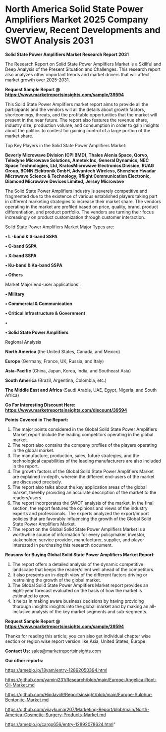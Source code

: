 # North America Solid State Power Amplifiers Market 2025 Company Overview, Recent Developments and SWOT Analysis 2031

<strong>Solid State Power Amplifiers Market Research Report 2031</strong>

The Research Report on Solid State Power Amplifiers Market is a Skillful and Deep Analysis of the Present Situation and Challenges. This research report also analyzes other important trends and market drivers that will affect market growth over 2025-2031.

<strong>Request Sample Report @ <a href=https://www.marketreportsinsights.com/sample/39594>https://www.marketreportsinsights.com/sample/39594</a></strong>

This Solid State Power Amplifiers market report aims to provide all the participants and the vendors will all the details about growth factors, shortcomings, threats, and the profitable opportunities that the market will present in the near future. The report also features the revenue share, industry size, production volume, and consumption in order to gain insights about the politics to contest for gaining control of a large portion of the market share.

Top Key Players in the Solid State Power Amplifiers Market:

<strong>Beverly Microwave Division (CPI BMD), Thales Alenia Space, Qorvo, Teledyne Microwave Solutions, Ametek Inc, General Dynamics, NEC Space Technologies, Ltd, KratosMicrowave Electronics Division, RUAG Group, BONN Elektronik GmbH, Advantech Wireless, Shenzhen Hwadar Microwave Science & Technology, Rflight Communication Electronic, Diamond Microwave Devices Limited, Jersey Microwave</strong>

The Solid State Power Amplifiers Industry is severely competitive and fragmented due to the existence of various established players taking part in different marketing strategies to increase their market share. The vendors operating in the market are profiled based on price, quality, brand, product differentiation, and product portfolio. The vendors are turning their focus increasingly on product customization through customer interaction.

Solid State Power Amplifiers Market Major Types are:

<strong>•  L -band & S-band SSPA

•  C-band SSPA

•  X-band SSPA

•  Ku-band & Ka-band SSPA

•  Others</strong>

Market Major end-user applications :

<strong>•  Military

•  Commercial & Communication

•  Critical Infrastructure & Government

•  

•  Solid State Power Amplifiers</strong>

Regional Analysis

</u><strong><b>North America</b></strong> (the United States, Canada, and Mexico)

<strong><b>Europe </b></strong>(Germany, France, UK, Russia, and Italy)

<strong><b>Asia-Pacific</b></strong> (China, Japan, Korea, India, and Southeast Asia)

<strong><b>South America</b></strong> (Brazil, Argentina, Colombia, etc.)

<strong><b>The Middle East and Africa</b></strong> (Saudi Arabia, UAE, Egypt, Nigeria, and South Africa)

<strong>Go For Interesting Discount Here: <a href=https://www.marketreportsinsights.com/discount/39594>https://www.marketreportsinsights.com/discount/39594</a></strong>

<strong>Points Covered in The Report:</strong>
<ol>
  <li>The major points considered in the Global Solid State Power Amplifiers Market report include the leading competitors operating in the global market.</li>
  <li>The report also contains the company profiles of the players operating in the global market.</li>
  <li>The manufacture, production, sales, future strategies, and the technological capabilities of the leading manufacturers are also included in the report.</li>
  <li>The growth factors of the Global Solid State Power Amplifiers Market are explained in-depth, wherein the different end-users of the market are discussed precisely.</li>
  <li>The report also talks about the key application areas of the global market, thereby providing an accurate description of the market to the readers/users.</li>
  <li>The report incorporates the SWOT analysis of the market. In the final section, the report features the opinions and views of the industry experts and professionals. The experts analyzed the export/import policies that are favorably influencing the growth of the Global Solid State Power Amplifiers Market.</li>
  <li>The report on the Global Solid State Power Amplifiers Market is a worthwhile source of information for every policymaker, investor, stakeholder, service provider, manufacturer, supplier, and player interested in purchasing this research document.</li>
</ol>
<strong>Reasons for Buying Global Solid State Power Amplifiers Market Report:</strong>

<ol>
  <li>The report offers a detailed analysis of the dynamic competitive landscape that keeps the reader/client well ahead of the competitors.</li>
  <li>It also presents an in-depth view of the different factors driving or restraining the growth of the global market.</li>
  <li>The Global Solid State Power Amplifiers Market report provides an eight-year forecast evaluated on the basis of how the market is estimated to grow.</li>
  <li>It helps in making aware business decisions by having providing thorough insights insights into the global market and by making an all-inclusive analysis of the key market segments and sub-segments.</li>
</ol>
<strong>Request Sample Report @ <a href=https://www.marketreportsinsights.com/sample/39594>https://www.marketreportsinsights.com/sample/39594</a></strong>


Thanks for reading this article; you can also get individual chapter wise section or region wise report version like Asia, United States, Europe.

<strong>Contact Us:</strong>
sales@marketreportsinsights.com

<strong>Our other reports:</strong>

<a href=https://ameblo.jp/18yam/entry-12892050394.html>https://ameblo.jp/18yam/entry-12892050394.html</a>

<a href=https://github.com/yamini231/Research/blob/main/Europe-Angelica-Root-Oil-Market.md>https://github.com/yamini231/Research/blob/main/Europe-Angelica-Root-Oil-Market.md</a>

<a href=https://github.com/Hindavii9/Reportsinsight/blob/main/Europe-Sulphur-Bentonite-Market.md>https://github.com/Hindavii9/Reportsinsight/blob/main/Europe-Sulphur-Bentonite-Market.md</a>

<a href=https://github.com/vijaykumar207/Marketing-Report/blob/main/North-America-Cosmetic-Surgery-Products-Market.md>https://github.com/vijaykumar207/Marketing-Report/blob/main/North-America-Cosmetic-Surgery-Products-Market.md</a>

<a href=https://ameblo.jp/cargo656/entry-12892078624.html>https://ameblo.jp/cargo656/entry-12892078624.html</a>"
